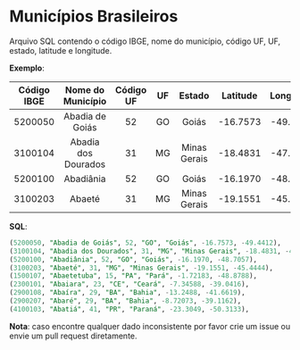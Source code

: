 # Municípios Brasileiros

Arquivo SQL contendo o código IBGE, nome do município, código UF, UF, estado, latitude e longitude.

**Exemplo**:

| Código IBGE |  Nome do Município  | Código UF | UF |    Estado    | Latitude | Longitude |
|:-----------:|:-------------------:|:---------:|:--:|:------------:|:--------:|:---------:|
|   5200050   | Abadia de Goiás     |     52    | GO | Goiás        | -16.7573 |  -49.4412 |
|   3100104   | Abadia dos Dourados |     31    | MG | Minas Gerais | -18.4831 |  -47.3916 |
|   5200100   | Abadiânia           |     52    | GO | Goiás        |  -16.1970 |  -48.7057 |
|   3100203   | Abaeté              |     31    | MG | Minas Gerais | -19.1551 |  -45.4444 |

**SQL**:
```sql
(5200050, "Abadia de Goiás", 52, "GO", "Goiás", -16.7573, -49.4412),
(3100104, "Abadia dos Dourados", 31, "MG", "Minas Gerais", -18.4831, -47.3916),
(5200100, "Abadiânia", 52, "GO", "Goiás", -16.1970, -48.7057),
(3100203, "Abaeté", 31, "MG", "Minas Gerais", -19.1551, -45.4444),
(1500107, "Abaetetuba", 15, "PA", "Pará", -1.72183, -48.8788),
(2300101, "Abaiara", 23, "CE", "Ceará", -7.34588, -39.0416),
(2900108, "Abaíra", 29, "BA", "Bahia", -13.2488, -41.6619),
(2900207, "Abaré", 29, "BA", "Bahia", -8.72073, -39.1162),
(4100103, "Abatiá", 41, "PR", "Paraná", -23.3049, -50.3133),
```

**Nota**: caso encontre qualquer dado inconsistente por favor crie um issue ou envie um pull request diretamente.
